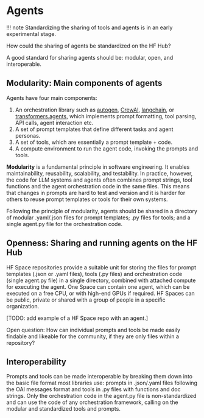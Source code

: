 # Agents

!!! note
    Standardizing the sharing of tools and agents is in an early experimental stage.

How could the sharing of agents be standardized on the HF Hub?

A good standard for sharing agents should be: modular, open, and interoperable. 

## Modularity: Main components of agents
Agents have four main components:

1. An orchestration library such as [autogen](https://github.com/microsoft/autogen), [CrewAI](https://github.com/crewAIInc/crewAI), [langchain](https://github.com/langchain-ai/langchain), or [transformers.agents](https://huggingface.co/docs/transformers/en/agents), which implements prompt formatting, tool parsing, API calls, agent interaction etc.
2. A set of prompt templates that define different tasks and agent personas.
3. A set of tools, which are essentially a prompt template + code.
4. A compute environment to run the agent code, invoking the prompts and tools.

**Modularity** is a fundamental principle in software engineering. It enables maintainability, reusability, scalability, and testability. In practice, however, the code for LLM systems and agents often combines prompt strings, tool functions and the agent orchestration code in the same files. This means that changes in prompts are hard to test and version and it is harder for others to reuse prompt templates or tools for their own systems. 

Following the principle of modularity, agents should be shared in a directory of modular .yaml/.json files for prompt templates; .py files for tools; and a single agent.py file for the orchestration code. 


## Openness: Sharing and running agents on the HF Hub

HF Space repositories provide a suitable unit for storing the files for prompt templates (.json or .yaml files), tools (.py files) and orchestration code (single agent.py file) in a single directory, combined with attached compute for executing the agent. One Space can contain one agent, which can be executed on a free CPU, or with high-end GPUs if required. HF Spaces can be public, private or shared with a group of people in a specific organization.

[TODO: add example of a HF Space repo with an agent.]

Open question: How can individual prompts and tools be made easily findable and likeable for the community, if they are only files within a repository? 


## Interoperability

Prompts and tools can be made interoperable by breaking them down into the basic file format most libraries use: prompts in .json/.yaml files following the OAI messages format and tools in .py files with functions and doc strings. Only the orchestration code in the agent.py file is non-standardized and can use the code of any orchestration framework, calling on the modular and standardized tools and prompts. 




<!-- 
1. Example: Agent Model Repo
    - (maybe:) OAI MLEBench Agents/Dataset: https://github.com/openai/mle-bench (Seems like no nice tabular dataset provided.)
    - Or Aymeric's GAIA prompts
-->

